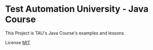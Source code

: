 # Test Automation University - Java Course
This Project is TAU's Java Course's examples and lessons.

License
[MIT](https://choosealicense.com/licenses/mit/)
